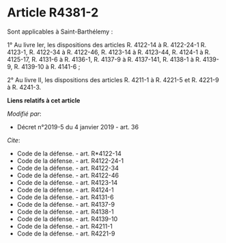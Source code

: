 # Article R4381-2

Sont applicables à Saint-Barthélemy : 

1° Au livre Ier, les dispositions des articles R. 4122-14 à R. 4122-24-1 R. 4123-1, R. 4122-34 à R. 4122-46, R. 4123-14 à R.
4123-44, R. 4124-1 à R. 4125-17, R. 4131-6 à R. 4136-1, R. 4137-9 à R. 4137-141, R. 4138-1 à R. 4139-9, R. 4139-10 à R.
4141-6 ; 

2° Au livre II, les dispositions des articles R. 4211-1 à R. 4221-5 et R. 4221-9 à R. 4241-3.

**Liens relatifs à cet article**

_Modifié par_:

  - Décret n°2019-5 du 4 janvier 2019 - art. 36

_Cite_:

  - Code de la défense. - art. R*4122-14
  - Code de la défense. - art. R4122-24-1
  - Code de la défense. - art. R4122-34
  - Code de la défense. - art. R4122-46
  - Code de la défense. - art. R4123-14
  - Code de la défense. - art. R4124-1
  - Code de la défense. - art. R4131-6
  - Code de la défense. - art. R4137-9
  - Code de la défense. - art. R4138-1
  - Code de la défense. - art. R4139-10
  - Code de la défense. - art. R4211-1
  - Code de la défense. - art. R4221-9
